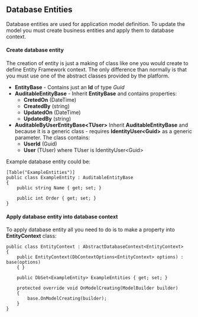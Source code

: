 ## Database Entities

Database entities are used for application model definition. To update the model you must create business entities and apply them to database context.

#### Create database entity

The creation of entity is just a making of class like one you would create to define Entity Framework context. The only difference than normally is that you must use one of the abstract classes provided by the platform.

* **EntityBase** - Contains just an **Id** of type *Guid*
* **AuditableEntityBase** - Inherit **EntityBase** and contains properties:
  * **CretedOn** (DateTime)
  * **CreatedBy** (string)
  * **UpdatedOn** (DateTime)
  * **UpdatedBy** (string)
* **AuditableByUserEntityBase\<TUser>** Inherit **AuditableEntityBase** and because it is a generic class - requires **IdentityUser\<Guid>** as a generic parameter. The class contains:
  * **UserId** (Guid)
  * **User** (TUser) where TUser is IdentityUser\<Guid>

Example database entity could be:
```
[Table("ExampleEntities")]
public class ExampleEntity : AuditableEntityBase
{
    public string Name { get; set; }
    
    public int Order { get; set; }
}
```

#### Apply database entity into database context

To apply database entity all you need to do is to make a property into **EntityContext** class:
```
public class EntityContext : AbstractDatabaseContext<EntityContext>
{
    public EntityContext(DbContextOptions<EntityContext> options) : base(options)
    { }

    public DbSet<ExampleEntity> ExampleEntities { get; set; }

    protected override void OnModelCreating(ModelBuilder builder)
    {
        base.OnModelCreating(builder);
    }
}
```